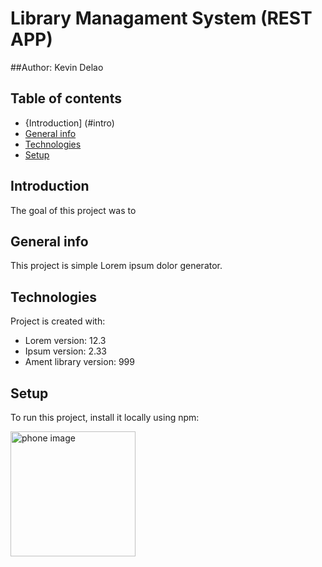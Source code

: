 # Library Managament System (REST APP)
##Author: Kevin Delao



## Table of contents
* {Introduction] (#intro)
* [General info](#general-info)
* [Technologies](#technologies)
* [Setup](#setup)

## Introduction
The goal of this project was to
## General info
This project is simple Lorem ipsum dolor generator.
	
## Technologies
Project is created with:
* Lorem version: 12.3
* Ipsum version: 2.33
* Ament library version: 999
	
## Setup
To run this project, install it locally using npm:

<img src="spring_images/Screenshot (56).png" alt="phone image" width="200px" />
